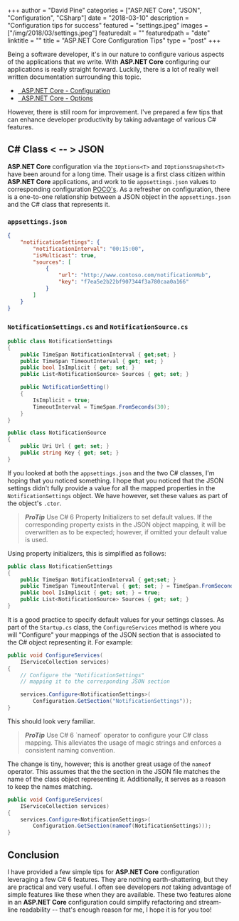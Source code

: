 +++
author = "David Pine"
categories = ["ASP.NET Core", "JSON", "Configuration", "CSharp"]
date = "2018-03-10"
description = "Configuration tips for success"
featured = "settings.jpeg"
images = ["/img/2018/03/settings.jpeg"]
featuredalt = ""
featuredpath = "date"
linktitle = ""
title = "ASP.NET Core Configuration Tips"
type = "post"
+++

Being a software developer, it's in our nature to configure various aspects of the applications that we write. With __ASP.NET Core__ configuring our applications is really straight forward. Luckily, there is a lot of really well written documentation surrounding this topic.

 - <a href="https://docs.microsoft.com/en-us/aspnet/core/fundamentals/configuration/?tabs=basicconfiguration" target="_blank"><i class="fa fa-file-text" aria-hidden="true"></i> &nbsp; ASP.NET Core - Configuration</a>
 - <a href="https://docs.microsoft.com/en-us/aspnet/core/fundamentals/configuration/options" target="_blank"><i class="fa fa-file-text" aria-hidden="true"></i> &nbsp; ASP.NET Core - Options</a>

However, there is still room for improvement. I've prepared a few tips that can enhance developer productivity by taking advantage of various C# features.

## C# Class < -- > JSON

__ASP.NET Core__ configuration via the `IOptions<T>` and `IOptionsSnapshot<T>` have been around for a long time. Their usage is a first class citizen within __ASP.NET Core__ applications, and work to tie `appsettings.json` values to corresponding configuration <a href="https://en.wikipedia.org/wiki/Plain_old_CLR_object" target="_blank">POCO's</a>. As a refresher on configuration, there is a one-to-one relationship between a JSON object in the `appsettings.json` and the C# class that represents it.

### `appsettings.json`

```json
{
    "notificationSettings": {
        "notificationInterval": "00:15:00",
        "isMulticast": true,
        "sources": [
            {
                "url": "http://www.contoso.com/notificationHub",
                "key": "f7ea5e2b22bf907344f3a780caa0a166"
            }
        ]
    }
}
```

### `NotificationSettings.cs` and `NotificationSource.cs`

```csharp
public class NotificationSettings
{
    public TimeSpan NotificationInterval { get;set; }
    public TimeSpan TimeoutInterval { get; set; }
    public bool IsImplicit { get; set; }
    public List<NotificationSource> Sources { get; set; }

    public NotificationSetting()
    {
        IsImplicit = true;
        TimeoutInterval = TimeSpan.FromSeconds(30);
    }
}

public class NotificationSource
{
    public Uri Url { get; set; }
    public string Key { get; set; }
}
```

If you looked at both the `appsettings.json` and the two C# classes, I'm hoping that you noticed something. I hope that you noticed that the JSON settings didn't fully provide a value for all the mapped properties in the `NotificationSettings` object. We have however, set these values as part of the object's `.ctor`. 

> <p/> <cite><strong>ProTip</strong></cite>
> Use C# 6 Property Initializers to set default values. If the corresponding property exists in the JSON object mapping, it will be overwritten as to be expected; however, if omitted your default value is used.

Using property initializers, this is simplified as follows:

```csharp
public class NotificationSettings
{
    public TimeSpan NotificationInterval { get;set; }
    public TimeSpan TimeoutInterval { get; set; } = TimeSpan.FromSeconds(30);
    public bool IsImplicit { get; set; } = true;
    public List<NotificationSource> Sources { get; set; }
}
```

It is a good practice to specify default values for your settings classes. As part of the `Startup.cs` class, the `ConfigureServices` method is where you will "Configure" your mappings of the JSON section that is associated to the C# object representing it. For example:

```csharp
public void ConfigureServices(
    IServiceCollection services)
{
    // Configure the "NotificationSettings"
    // mapping it to the corresponding JSON section

    services.Configure<NotificationSettings>(
        Configuration.GetSection("NotificationSettings"));
}
```

This should look very familiar.

> <p/> <cite><strong>ProTip</strong></cite>
> Use C# 6 `nameof` operator to configure your C# class mapping. This alleviates the usage of magic strings and enforces a consistent naming convention.

The change is tiny, however; this is another great usage of the `nameof` operator. This assumes that the the section in the JSON file matches the name of the class object representing it. Additionally, it serves as a reason to keep the names matching.

```csharp
public void ConfigureServices(
    IServiceCollection services)
{
    services.Configure<NotificationSettings>(
        Configuration.GetSection(nameof(NotificationSettings)));
}
```

## Conclusion

I have provided a few simple tips for __ASP.NET Core__ configuration leveraging a few C# 6 features. They are nothing earth-shattering, but they are practical and very useful. I often see developers _not_ taking advantage of simple features like these when they are available. These two features alone in an __ASP.NET Core__ configuration could simplify refactoring and stream-line readability -- that's enough reason for me, I hope it is for you too!

